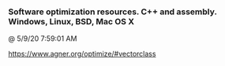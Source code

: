 ﻿

### Software optimization resources. C++ and assembly. Windows, Linux, BSD, Mac OS X
@ 5/9/20 7:59:01 AM

https://www.agner.org/optimize/#vectorclass

